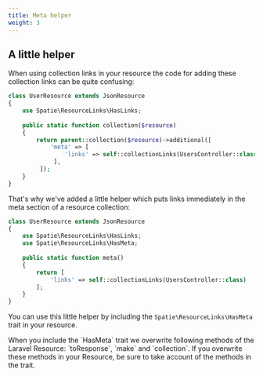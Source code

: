 ```yaml
---
title: Meta helper
weight: 3
---
```


## A little helper

When using collection links in your resource the code for adding these collection links can be quite confusing:

``` php
class UserResource extends JsonResource
{
    use Spatie\ResourceLinks\HasLinks;
    
    public static function collection($resource)
    {
        return parent::collection($resource)->additional([
            'meta' => [
                'links' => self::collectionLinks(UsersController::class)
             ],
         ]);
    }
}
```

That's why we've added a little helper which puts links immediately in the meta section of a resource collection:

``` php
class UserResource extends JsonResource
{
    use Spatie\ResourceLinks\HasLinks;
    use Spatie\ResourceLinks\HasMeta;
    
    public static function meta()
    {
        return [
            'links' => self::collectionLinks(UsersController::class)
        ];
    }
}
```

You can use this little helper by including the `Spatie\ResourceLinks\HasMeta` trait in your resource.

<div class="alert -warning">
When you include the `HasMeta` trait we overwrite following methods of the Laravel Resource: `toResponse`, `make` and `collection`.
If you overwrite these methods in your Resource, be sure to take account of the methods in the trait.
</div>
